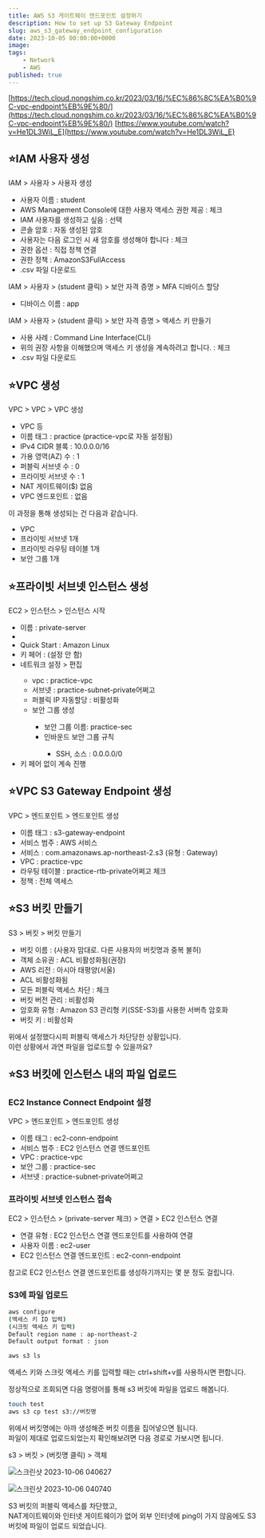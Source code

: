 ```yaml
---
title: AWS S3 게이트웨이 엔드포인트 설정하기
description: How to set up S3 Gateway Endpoint
slug: aws_s3_gateway_endpoint_configuration
date: 2023-10-05 00:00:00+0000
image: 
tags:
    - Network
    - AWS
published: true
---
```


[https://tech.cloud.nongshim.co.kr/2023/03/16/%EC%86%8C%EA%B0%9C-vpc-endpoint%EB%9E%80/](https://tech.cloud.nongshim.co.kr/2023/03/16/%EC%86%8C%EA%B0%9C-vpc-endpoint%EB%9E%80/)
[https://www.youtube.com/watch?v=He1DL3WiL_E](https://www.youtube.com/watch?v=He1DL3WiL_E)

## ⭐IAM 사용자 생성

IAM > 사용자 > 사용자 생성
- 사용자 이름 : student
- AWS Management Console에 대한 사용자 액세스 권한 제공 : 체크
- IAM 사용자를 생성하고 싶음 : 선택
- 콘솔 암호 : 자동 생성된 암호
- 사용자는 다음 로그인 시 새 암호를 생성해야 합니다 : 체크
- 권한 옵션 : 직접 정책 연결
- 권한 정책 : AmazonS3FullAccess
- .csv 파일 다운로드

IAM > 사용자 > (student 클릭) > 보안 자격 증명 > MFA 디바이스 할당
- 디바이스 이름 : app

IAM > 사용자 > (student 클릭) > 보안 자격 증명 > 액세스 키 만들기
- 사용 사례 : Command Line Interface(CLI)
- 위의 권장 사항을 이해했으며 액세스 키 생성을 계속하려고 합니다. : 체크
- .csv 파일 다운로드

## ⭐VPC 생성

VPC > VPC > VPC 생성
- VPC 등
- 이름 태그 : practice (practice-vpc로 자동 설정됨)
- IPv4 CIDR 블록 : 10.0.0.0/16
- 가용 영역(AZ) 수 : 1
- 퍼블릭 서브넷 수 : 0
- 프라이빗 서브넷 수 : 1
- NAT 게이트웨이($)  없음
- VPC 엔드포인트 : 없음

이 과정을 통해 생성되는 건 다음과 같습니다.
- VPC
- 프라이빗 서브넷 1개
- 프라이빗 라우팅 테이블 1개
- 보안 그룹 1개

## ⭐프라이빗 서브넷 인스턴스 생성

EC2 > 인스턴스 > 인스턴스 시작
<ul>
  <li>이름 : private-server<li>
  <li>Quick Start : Amazon Linux</li>
  <li>키 페어 : (설정 안 함)</li>
  <li>네트워크 설정 > 편집</li>
    <ul>
      <li>vpc : practice-vpc</li>
      <li>서브넷 : practice-subnet-private어쩌고</li>
      <li>퍼블릭 IP 자동할당 : 비활성화</li>
      <li>보안 그룹 생성</li>
        <ul>
          <li>보안 그룹 이름: practice-sec</li>
          <li>인바운드 보안 그룹 규칙</li>
            <ul>
              <li>SSH, 소스 : 0.0.0.0/0</li>
            </ul>
        </ul>
    </ul>
    <li>키 페어 없이 계속 진행</li>
</ul>

## ⭐VPC S3 Gateway Endpoint 생성

VPC > 엔드포인트 > 엔드포인트 생성
- 이름 태그 : s3-gateway-endpoint
- 서비스 범주 : AWS 서비스
- 서비스 : com.amazonaws.ap-northeast-2.s3 (유형 : Gateway)
- VPC : practice-vpc
- 라우팅 테이블 : practice-rtb-private어쩌고 체크
- 정책 : 전체 액세스

## ⭐S3 버킷 만들기

S3 > 버킷 > 버킷 만들기
- 버킷 이름 : (사용자 맘대로. 다른 사용자의 버킷명과 중복 불허)
- 객체 소유권 : ACL 비활성화됨(권장)
- AWS 리전 : 아시아 태평양(서울)
- ACL 비활성화됨
- 모든 퍼블릭 액세스 차단 : 체크
- 버킷 버전 관리 : 비활성화
- 암호화 유형 : Amazon S3 관리형 키(SSE-S3)를 사용한 서버측 암호화
- 버킷 키 : 비활성화

위에서 설정했다시피 퍼블릭 액세스가 차단당한 상황입니다.  
이런 상황에서 과연 파일을 업로드할 수 있을까요?

## ⭐S3 버킷에 인스턴스 내의 파일 업로드

### EC2 Instance Connect Endpoint 설정

VPC > 엔드포인트 > 엔드포인트 생성
- 이름 태그 : ec2-conn-endpoint
- 서비스 범주 : EC2 인스턴스 연결 엔드포인트
- VPC : practice-vpc
- 보안 그룹 : practice-sec
- 서브넷 : practice-subnet-private어쩌고

### 프라이빗 서브넷 인스턴스 접속

EC2 > 인스턴스 > (private-server 체크) > 연결 > EC2 인스턴스 연결
- 연결 유형 : EC2 인스턴스 연결 엔드포인트를 사용하여 연결
- 사용자 이름 : ec2-user
- EC2 인스턴스 연결 엔드포인트 : ec2-conn-endpoint

참고로 EC2 인스턴스 연결 엔드포인트를 생성하기까지는 몇 분 정도 걸립니다.

### S3에 파일 업로드

```bash
aws configure
(액세스 키 ID 입력)
(시크릿 액세스 키 입력)
Default region name : ap-northeast-2
Default output format : json

aws s3 ls
```
액세스 키와 스크릿 액세스 키를 입력할 때는 ctrl+shift+v를 사용하시면 편합니다.

정상적으로 조회되면 다음 명령어를 통해 s3 버킷에 파일을 업로드 해봅니다.

```bash
touch test
aws s3 cp test s3://버킷명
```
위에서 버킷명에는 아까 생성해준 버킷 이름을 집어넣으면 됩니다.  
파일이 제대로 업로드되었는지 확인해보려면 다음 경로로 가보시면 됩니다.

s3 > 버킷 > (버킷명 클릭) > 객체

![스크린샷 2023-10-06 040627](https://github.com/bluelockr/bluelockr.github.io/assets/144516077/3f3f76e8-e25f-47ff-b36b-32d37e981a36)


![스크린샷 2023-10-06 040740](https://github.com/bluelockr/bluelockr.github.io/assets/144516077/0e58f98c-f2a4-4a85-a382-2a39ba28224f)


S3 버킷의 퍼블릭 액세스를 차단했고,  
NAT게이트웨이와 인터넷 게이트웨이가 없어 외부 인터넷에 ping이 가지 않음에도 S3 버킷에 파일이 업로드 되었습니다.